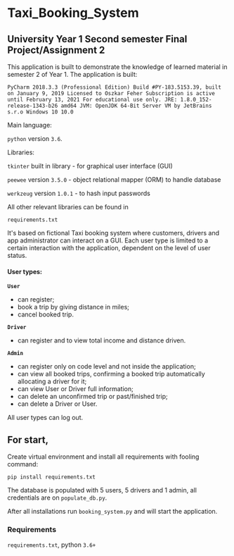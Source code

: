# Taxi_Booking_System
## University Year 1 Second semester Final Project/Assignment 2
This application is built to demonstrate the knowledge of learned material in semester 2 of Year 1.
The application is built:

`PyCharm 2018.3.3 (Professional Edition)
Build #PY-183.5153.39, built on January 9, 2019
Licensed to Oszkar Feher
Subscription is active until February 13, 2021
For educational use only.
JRE: 1.8.0_152-release-1343-b26 amd64
JVM: OpenJDK 64-Bit Server VM by JetBrains s.r.o
Windows 10 10.0`

Main language: 

`python` version `3.6`.

Libraries: 

`tkinter` built in library - for graphical user interface (GUI)

`peewee` version `3.5.0` - object relational mapper (ORM) to handle database

`werkzeug` version `1.0.1` - to hash input passwords

All other relevant libraries can be found in 

`requirements.txt`

It's based on fictional Taxi booking system where customers, drivers and app administrator 
can interact on a GUI.
Each user type is limited to a certain interaction with the application, dependent on
the level of user status.

#### User types:
**`User`** 
- can register;
- book a trip by giving distance in miles;
- cancel booked trip.

**`Driver`** 
- can register and to view total income and distance driven.

**`Admin`** 
- can register only on code level and not inside the application;
- can view all booked trips, confirming a booked trip automatically allocating a driver for it;
- can view User or Driver full information;
- can delete an unconfirmed trip or past/finished trip;
- can delete a Driver or User.

All user types can log out.

## For start,
Create virtual environment and install all requirements with fooling command:

`pip install requirements.txt`

The database is populated with 5 users, 5 drivers and 1 admin,
all credentials are on `populate_db.py`.

After all installations run `booking_system.py` and will start the application. 

### Requirements
`requirements.txt`, python `3.6+`
